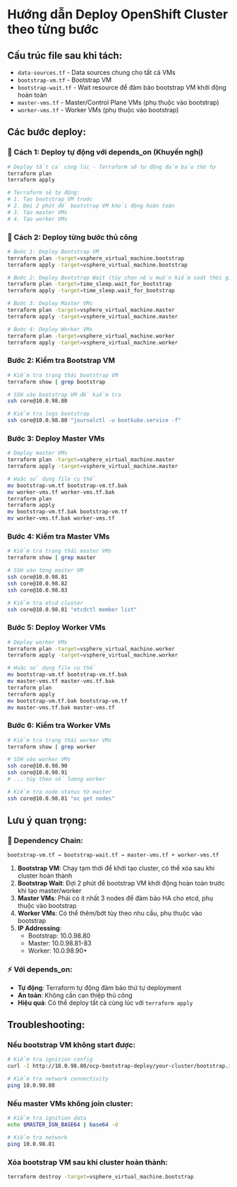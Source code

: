 # Hướng dẫn Deploy OpenShift Cluster theo từng bước

## Cấu trúc file sau khi tách:
- `data-sources.tf` - Data sources chung cho tất cả VMs
- `bootstrap-vm.tf` - Bootstrap VM
- `bootstrap-wait.tf` - Wait resource để đảm bảo bootstrap VM khởi động hoàn toàn
- `master-vms.tf` - Master/Control Plane VMs (phụ thuộc vào bootstrap)
- `worker-vms.tf` - Worker VMs (phụ thuộc vào bootstrap)

## Các bước deploy:

### 🚀 Cách 1: Deploy tự động với depends_on (Khuyến nghị)
```bash
# Deploy tất cả cùng lúc - Terraform sẽ tự động đảm bảo thứ tự
terraform plan
terraform apply

# Terraform sẽ tự động:
# 1. Tạo bootstrap VM trước
# 2. Đợi 2 phút để bootstrap VM khởi động hoàn toàn  
# 3. Tạo master VMs
# 4. Tạo worker VMs
```

### 🔧 Cách 2: Deploy từng bước thủ công
```bash
# Bước 1: Deploy Bootstrap VM
terraform plan -target=vsphere_virtual_machine.bootstrap
terraform apply -target=vsphere_virtual_machine.bootstrap

# Bước 2: Deploy Bootstrap Wait (tùy chọn nếu muốn kiểm soát thời gian)
terraform plan -target=time_sleep.wait_for_bootstrap
terraform apply -target=time_sleep.wait_for_bootstrap

# Bước 3: Deploy Master VMs
terraform plan -target=vsphere_virtual_machine.master
terraform apply -target=vsphere_virtual_machine.master

# Bước 4: Deploy Worker VMs
terraform plan -target=vsphere_virtual_machine.worker
terraform apply -target=vsphere_virtual_machine.worker
```

### Bước 2: Kiểm tra Bootstrap VM
```bash
# Kiểm tra trạng thái bootstrap VM
terraform show | grep bootstrap

# SSH vào bootstrap VM để kiểm tra
ssh core@10.0.98.80

# Kiểm tra logs bootstrap
ssh core@10.0.98.80 "journalctl -u bootkube.service -f"
```

### Bước 3: Deploy Master VMs
```bash
# Deploy master VMs
terraform plan -target=vsphere_virtual_machine.master
terraform apply -target=vsphere_virtual_machine.master

# Hoặc sử dụng file cụ thể
mv bootstrap-vm.tf bootstrap-vm.tf.bak
mv worker-vms.tf worker-vms.tf.bak
terraform plan
terraform apply
mv bootstrap-vm.tf.bak bootstrap-vm.tf
mv worker-vms.tf.bak worker-vms.tf
```

### Bước 4: Kiểm tra Master VMs
```bash
# Kiểm tra trạng thái master VMs
terraform show | grep master

# SSH vào từng master VM
ssh core@10.0.98.81
ssh core@10.0.98.82  
ssh core@10.0.98.83

# Kiểm tra etcd cluster
ssh core@10.0.98.81 "etcdctl member list"
```

### Bước 5: Deploy Worker VMs
```bash
# Deploy worker VMs
terraform plan -target=vsphere_virtual_machine.worker
terraform apply -target=vsphere_virtual_machine.worker

# Hoặc sử dụng file cụ thể
mv bootstrap-vm.tf bootstrap-vm.tf.bak
mv master-vms.tf master-vms.tf.bak
terraform plan
terraform apply
mv bootstrap-vm.tf.bak bootstrap-vm.tf
mv master-vms.tf.bak master-vms.tf
```

### Bước 6: Kiểm tra Worker VMs
```bash
# Kiểm tra trạng thái worker VMs
terraform show | grep worker

# SSH vào worker VMs
ssh core@10.0.98.90
ssh core@10.0.98.91
# ... tùy theo số lượng worker

# Kiểm tra node status từ master
ssh core@10.0.98.81 "oc get nodes"
```

## Lưu ý quan trọng:

### 🔗 Dependency Chain:
```
bootstrap-vm.tf → bootstrap-wait.tf → master-vms.tf + worker-vms.tf
```

1. **Bootstrap VM**: Chạy tạm thời để khởi tạo cluster, có thể xóa sau khi cluster hoàn thành
2. **Bootstrap Wait**: Đợi 2 phút để bootstrap VM khởi động hoàn toàn trước khi tạo master/worker
3. **Master VMs**: Phải có ít nhất 3 nodes để đảm bảo HA cho etcd, phụ thuộc vào bootstrap
4. **Worker VMs**: Có thể thêm/bớt tùy theo nhu cầu, phụ thuộc vào bootstrap
5. **IP Addressing**: 
   - Bootstrap: 10.0.98.80
   - Master: 10.0.98.81-83
   - Worker: 10.0.98.90+

### ⚡ Với depends_on:
- **Tự động**: Terraform tự động đảm bảo thứ tự deployment
- **An toàn**: Không cần can thiệp thủ công
- **Hiệu quả**: Có thể deploy tất cả cùng lúc với `terraform apply`

## Troubleshooting:

### Nếu bootstrap VM không start được:
```bash
# Kiểm tra ignition config
curl -I http://10.0.98.80/ocp-bootstrap-deploy/your-cluster/bootstrap.ign

# Kiểm tra network connectivity
ping 10.0.98.80
```

### Nếu master VMs không join cluster:
```bash
# Kiểm tra ignition data
echo $MASTER_IGN_BASE64 | base64 -d

# Kiểm tra network
ping 10.0.98.81
```

### Xóa bootstrap VM sau khi cluster hoàn thành:
```bash
terraform destroy -target=vsphere_virtual_machine.bootstrap
```
